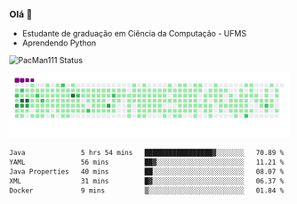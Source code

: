### Olá 👋

- Estudante de graduação em Ciência da Computação - UFMS
- Aprendendo Python

![PacMan111 Status](https://github-readme-stats.vercel.app/api?username=pacman111&show_icons=true&theme=gruvbox)
<!--[![Top Linguagens](https://github-readme-stats.vercel.app/api/top-langs/?username=pacman111&layout=compact)](https://github.com/anuraghazra/github-readme-stats) 
-->

![snake gif](https://github.com/PacMan111/PacMan111/blob/output/github-contribution-grid-snake.gif)

<!--START_SECTION:waka-->

```txt
Java              5 hrs 54 mins   █████████████████▓░░░░░░░   70.89 %
YAML              56 mins         ██▓░░░░░░░░░░░░░░░░░░░░░░   11.21 %
Java Properties   40 mins         ██░░░░░░░░░░░░░░░░░░░░░░░   08.07 %
XML               31 mins         █▓░░░░░░░░░░░░░░░░░░░░░░░   06.37 %
Docker            9 mins          ▒░░░░░░░░░░░░░░░░░░░░░░░░   01.84 %
```

<!--END_SECTION:waka-->
